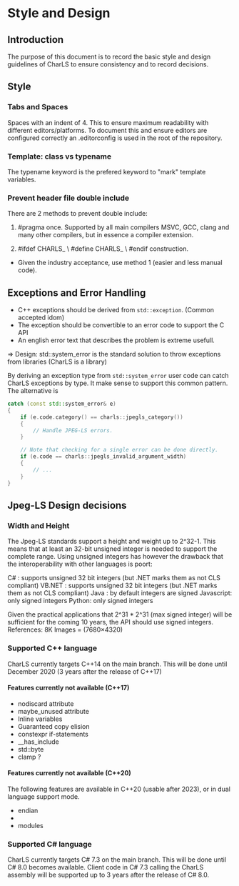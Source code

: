# Style and Design

## Introduction

The purpose of this document is to record the basic style and design guidelines of CharLS to ensure consistency and 
to record decisions.

## Style

### Tabs and Spaces

Spaces with an indent of 4. This to ensure maximum readability with different editors/platforms.
To document this and ensure editors are configured correctly an .editorconfig is used in the root of the repository.

### Template: class vs typename

The typename keyword is the prefered keyword to "mark" template variables.

### Prevent header file double include

There are 2 methods to prevent double include:

1) #pragma once. Supported by all main compilers MSVC, GCC, clang and many other compilers, but in essence a compiler extension.

2) #ifdef CHARLS_<FILENAME> \ #define CHARLS_<FILENAME> \ #endif construction.

* Given the industry acceptance, use method 1 (easier and less manual code).

## Exceptions and Error Handling

* C++ exceptions should be derived from `std::exception`. (Common accepted idom)
* The exception should be convertible to an error code to support the C API
* An english error text that describes the problem is extreme usefull.

=> Design: std::system_error is the standard solution to throw exceptions from libraries (CharLS is a library)

By deriving an exception type from `std::system_error` user code can catch CharLS exceptions by type.
It make sense to support this common pattern. The alternative is

``` cpp
catch (const std::system_error& e)
{
    if (e.code.category() == charls::jpegls_category())
    {
        // Handle JPEG-LS errors.
    }

    // Note that checking for a single error can be done directly.
    if (e.code == charls::jpegls_invalid_argument_width)
    {
        // ...
    }
}
```

## Jpeg-LS Design decisions

### Width and Height

The Jpeg-LS standards support a height and weight up to 2^32-1. This means that at least an 32-bit unsigned integer is
needed to support the complete range. Using unsigned integers has however the drawback that the interoperability with other languages is poort:

C# : supports unsigned 32 bit integers (but .NET marks them as not CLS compliant)
VB.NET : supports unsigned 32 bit integers (but .NET marks them as not CLS compliant)
Java : by default integers are signed
Javascript: only signed integers
Python: only signed integers

Given the practical applications that 2^31 * 2^31 (max signed integer) will be sufficient for the coming 10 years, the API should use signed integers.
References: 
8K Images = (7680×4320)

### Supported C++ language

CharLS currently targets C++14 on the main branch. This will be done until December 2020 (3 years after the release of C++17)

#### Features currently not available (C++17)

* nodiscard attribute
* maybe_unused attribute
* Inline variables
* Guaranteed copy elision
* constexpr if-statements
* __has_include
* std::byte
* clamp ?

#### Features currently not available (C++20)

The following features are available in C++20 (usable after 2023), or in dual language support mode.

* endian
* <span>
* modules

### Supported C# language

CharLS currently targets C# 7.3 on the main branch. This will be done until C# 8.0 becomes available.
Client code in C# 7.3 calling the CharLS assembly will be supported up to 3 years after the release of C# 8.0.